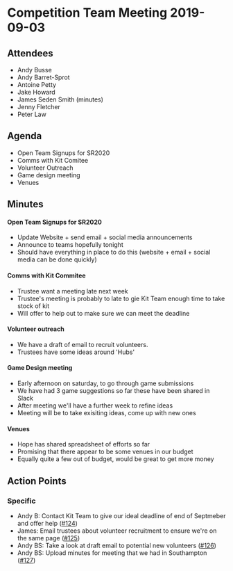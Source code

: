# Competition Team Meeting 2019-09-03

## Attendees

- Andy Busse
- Andy Barret-Sprot
- Antoine Petty
- Jake Howard
- James Seden Smith (minutes)
- Jenny Fletcher
- Peter Law

## Agenda

- Open Team Signups for SR2020
- Comms with Kit Comitee
- Volunteer Outreach
- Game design meeting
- Venues

## Minutes

#### Open Team Signups for SR2020

- Update Website + send email + social media announcements
- Announce to teams hopefully tonight
- Should have everything in place to do this (website + email + social media can be done quickly)

#### Comms with Kit Commitee

- Trustee want a meeting late next week
- Trustee's meeting is probably to late to gie Kit Team enough time to take stock of kit
- Will offer to help out to make sure we can meet the deadline

#### Volunteer outreach

- We have a draft of email to recruit volunteers.
- Trustees have some ideas around 'Hubs'

#### Game Design meeting

- Early afternoon on saturday, to go through game submissions
- We have had 3 game suggestions so far these have been shared in Slack
- After meeting we'll have a further week to refine ideas
- Meeting will be to take exisiting ideas, come up with new ones

#### Venues

- Hope has shared spreadsheet of efforts so far
- Promising that there appear to be some venues in our budget
- Equally quite a few out of budget, would be great to get more money

## Action Points

### Specific

- Andy B: Contact Kit Team to give our ideal deadline of end of Septmeber and offer help ([#124](https://github.com/srobo/competition-team-minutes/issues/124))
- James: Email trustees about volunteer recruitment to ensure we're on the same page ([#125](https://github.com/srobo/competition-team-minutes/issues/125))
- Andy BS: Take a look at draft email to potential new volunteers ([#126](https://github.com/srobo/competition-team-minutes/issues/126))
- Andy BS: Upload minutes for meeting that we had in Southampton ([#127](https://github.com/srobo/competition-team-minutes/issues/127))
